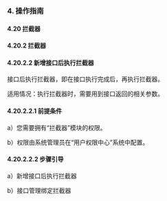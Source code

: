 ### 4. 操作指南

#### 4.20 拦截器

#### 4.20.2 拦截器

#### 4.20.2.2 新增接口后执行拦截器

接口后执行拦截器，即在接口执行完成后，再执行拦截器。

适用情况：执行拦截器时，需要用到接口返回的相关参数。

#### 4.20.2.2.1 前提条件

a）您需要拥有“拦截器”模块的权限。

b）权限由系统管理员在“用户权限中心”系统中配置。

#### 4.20.2.2.2 步骤引导

a）新增接口后执行拦截器

b）接口管理绑定拦截器
